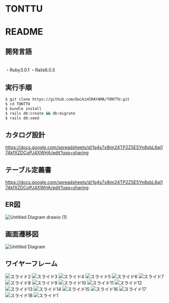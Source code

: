 # TONTTU

# README

## 開発言語
<br>
  ・Ruby3.0.1
  ・Rails6.0.5
  
## 実行手順
 ```bash
 $ git clone https://github.com/DaikiHIRAYAMA/TONTTU.git
 $ cd TONTTU
 $ bundle install
 $ rails db:create && db:migrate
 $ rails db:seed

 ```
 
## カタログ設計
 https://docs.google.com/spreadsheets/d/1g4s7x8im24TP2Z5E5Yn8sbL6aj174kfXZDCoPJ4XWHA/edit?usp=sharing
 
## テーブル定義書
 https://docs.google.com/spreadsheets/d/1g4s7x8im24TP2Z5E5Yn8sbL6aj174kfXZDCoPJ4XWHA/edit?usp=sharing
 

## ER図
![Untitled Diagram drawio (1)](https://user-images.githubusercontent.com/102858958/174972884-10fedc92-ab44-4e00-a25f-717bd0be53c2.png)


## 画面遷移図

![Untitled Diagram](https://user-images.githubusercontent.com/102858958/174988781-d30cde71-079b-4ae4-956e-36ac8b330cf7.jpg)

 
## ワイヤーフレーム

![スライド2](https://user-images.githubusercontent.com/102858958/175008659-b64fba00-1663-490f-93f4-494ecd59bae4.JPG)
![スライド3](https://user-images.githubusercontent.com/102858958/175008664-841d9c55-e631-4f30-9df6-8bea4e7919de.JPG)
![スライド4](https://user-images.githubusercontent.com/102858958/175008667-34e40f45-79a4-4664-ba54-8e7f99e8d259.JPG)
![スライド5](https://user-images.githubusercontent.com/102858958/175008669-3c7a0f43-96a7-45be-9749-cceaba41beaa.JPG)
![スライド6](https://user-images.githubusercontent.com/102858958/175008670-ca25da87-e7ae-40ea-a6d7-6e23f65e3f4b.JPG)
![スライド7](https://user-images.githubusercontent.com/102858958/175008671-09732fb8-62de-45d8-9967-e166f6279fb5.JPG)
![スライド8](https://user-images.githubusercontent.com/102858958/175008674-a8f4543c-6e61-4e45-9b63-c1719dd96e80.JPG)
![スライド9](https://user-images.githubusercontent.com/102858958/175008679-96baf27a-2656-469e-aa85-b1eed29a5435.JPG)
![スライド10](https://user-images.githubusercontent.com/102858958/175008681-acef8dff-a4c3-4e0c-b08c-c3ee7c65a6c9.JPG)
![スライド11](https://user-images.githubusercontent.com/102858958/175008688-a48980f9-bcee-4be6-9d32-e7418d31273b.JPG)
![スライド12](https://user-images.githubusercontent.com/102858958/175008695-c5e93922-8608-42a7-a7cd-e559a3772cc0.JPG)
![スライド13](https://user-images.githubusercontent.com/102858958/175008702-0e107bab-1b55-43e1-9297-295cfd05982e.JPG)
![スライド14](https://user-images.githubusercontent.com/102858958/175008710-9fddba6e-2037-4de8-a787-577bf21cdee2.JPG)
![スライド15](https://user-images.githubusercontent.com/102858958/175008717-2e548193-40ee-44cc-b750-aee295f9ef8e.JPG)
![スライド16](https://user-images.githubusercontent.com/102858958/175008724-eebff8ea-b508-4478-b511-8ab242c211fd.JPG)
![スライド17](https://user-images.githubusercontent.com/102858958/175008729-83095eda-6c3f-49eb-85a9-0e3c8f2a0cba.JPG)
![スライド18](https://user-images.githubusercontent.com/102858958/175008739-0a10fe70-149a-4f7b-a0fb-3568de50d3b2.JPG)
![スライド1](https://user-images.githubusercontent.com/102858958/175008747-cf299169-6f90-4d5b-ae57-d4ce5343502c.JPG)

